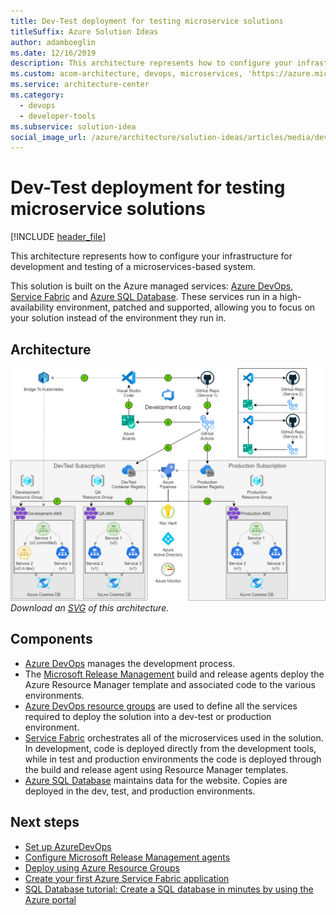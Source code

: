 ```yaml
---
title: Dev-Test deployment for testing microservice solutions
titleSuffix: Azure Solution Ideas
author: adamboeglin
ms.date: 12/16/2019
description: This architecture represents how to configure your infrastructure for development and testing of a microservices-based system.
ms.custom: acom-architecture, devops, microservices, 'https://azure.microsoft.com/solutions/architecture/dev-test-microservice/'
ms.service: architecture-center
ms.category:
  - devops
  - developer-tools
ms.subservice: solution-idea
social_image_url: /azure/architecture/solution-ideas/articles/media/dev-test-microservice.png
---
```


# Dev-Test deployment for testing microservice solutions

[!INCLUDE [header_file](../../../includes/sol-idea-header.md)]

This architecture represents how to configure your infrastructure for development and testing of a microservices-based system.

This solution is built on the Azure managed services: [Azure DevOps](https://azure.microsoft.com/services/devops), [Service Fabric](https://azure.microsoft.com/services/service-fabric) and [Azure SQL Database](https://azure.microsoft.com/services/sql-database). These services run in a high-availability environment, patched and supported, allowing you to focus on your solution instead of the environment they run in.

## Architecture

![Architecture Diagram](../media/dev-test-microservice.png)
*Download an [SVG](../media/dev-test-microservice.svg) of this architecture.*

## Components

* [Azure DevOps](https://azure.microsoft.com/services/devops) manages the development process.
* The [Microsoft Release Management](https://www.visualstudio.com/docs/release/getting-started/configure-agents) build and release agents deploy the Azure Resource Manager template and associated code to the various environments.
* [Azure DevOps resource groups](https://www.visualstudio.com/docs/release/getting-started/configure-agents) are used to define all the services required to deploy the solution into a dev-test or production environment.
* [Service Fabric](https://azure.microsoft.com/services/service-fabric) orchestrates all of the microservices used in the solution. In development, code is deployed directly from the development tools, while in test and production environments the code is deployed through the build and release agent using Resource Manager templates.
* [Azure SQL Database](https://azure.microsoft.com/services/sql-database) maintains data for the website. Copies are deployed in the dev, test, and production environments.

## Next steps

* [Set up AzureDevOps](https://www.visualstudio.com/docs/setup-admin/get-started)
* [Configure Microsoft Release Management agents](https://www.visualstudio.com/docs/release/getting-started/configure-agents)
* [Deploy using Azure Resource Groups](https://github.com/microsoft/azure-pipelines-tasks/tree/master/Tasks/AzureResourceGroupDeploymentV2)
* [Create your first Azure Service Fabric application](/api/Redirect/documentation/articles/service-fabric-create-your-first-application-in-visual-studio)
* [SQL Database tutorial: Create a SQL database in minutes by using the Azure portal](/api/Redirect/documentation/articles/sql-database-get-started)
